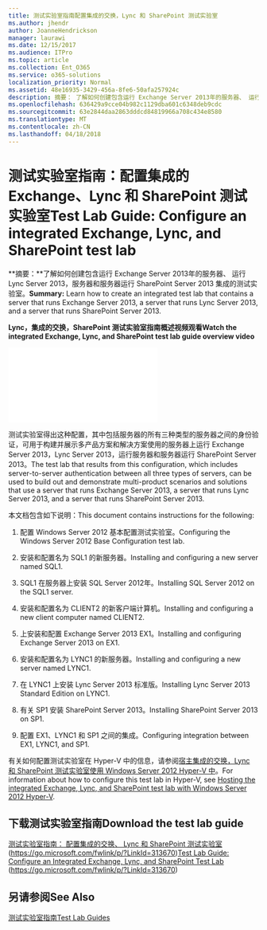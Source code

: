 ```yaml
---
title: 测试实验室指南配置集成的交换，Lync 和 SharePoint 测试实验室
ms.author: jhendr
author: JoanneHendrickson
manager: laurawi
ms.date: 12/15/2017
ms.audience: ITPro
ms.topic: article
ms.collection: Ent_O365
ms.service: o365-solutions
localization_priority: Normal
ms.assetid: 48e16935-3429-456a-8fe6-50afa257924c
description: 摘要： 了解如何创建包含运行 Exchange Server 2013年的服务器、 运行 Lync Server 2013，服务器和服务器运行 SharePoint Server 2013 集成的测试实验室。
ms.openlocfilehash: 636429a9cce04b982c1129dba601c6348deb9cdc
ms.sourcegitcommit: 63e2844daa2863dddcd84819966a708c434e8580
ms.translationtype: MT
ms.contentlocale: zh-CN
ms.lasthandoff: 04/18/2018
---
```

# <a name="test-lab-guide-configure-an-integrated-exchange-lync-and-sharepoint-test-lab"></a><span data-ttu-id="69c0d-103">测试实验室指南：配置集成的 Exchange、Lync 和 SharePoint 测试实验室</span><span class="sxs-lookup"><span data-stu-id="69c0d-103">Test Lab Guide: Configure an integrated Exchange, Lync, and SharePoint test lab</span></span>

 <span data-ttu-id="69c0d-104">**摘要：**了解如何创建包含运行 Exchange Server 2013年的服务器、 运行 Lync Server 2013，服务器和服务器运行 SharePoint Server 2013 集成的测试实验室。</span><span class="sxs-lookup"><span data-stu-id="69c0d-104">**Summary:** Learn how to create an integrated test lab that contains a server that runs Exchange Server 2013, a server that runs Lync Server 2013, and a server that runs SharePoint Server 2013.</span></span>
 
<span data-ttu-id="69c0d-105">**Lync，集成的交换，SharePoint 测试实验室指南概述视频观看**</span><span class="sxs-lookup"><span data-stu-id="69c0d-105">**Watch the integrated Exchange, Lync, and SharePoint test lab guide overview video**</span></span>

<iframe src="//videoplayercdn.osi.office.net/hub/?csid=ux-cms-en-us-msoffice&uuid=8d1f00cc-b8b1-4394-9367-0cc9765e380a&AutoPlayVideo=false" frameborder= "0" marginwidth= "0" marginheight= "0" scrolling= "no" allowfullscreen= "" ></iframe>

 
<span data-ttu-id="69c0d-106">测试实验室得出这种配置，其中包括服务器的所有三种类型的服务器之间的身份验证，可用于构建并展示多产品方案和解决方案使用的服务器上运行 Exchange Server 2013，Lync Server 2013，运行服务器和服务器运行 SharePoint Server 2013。</span><span class="sxs-lookup"><span data-stu-id="69c0d-106">The test lab that results from this configuration, which includes server-to-server authentication between all three types of servers, can be used to build out and demonstrate multi-product scenarios and solutions that use a server that runs Exchange Server 2013, a server that runs Lync Server 2013, and a server that runs SharePoint Server 2013.</span></span>
  
<span data-ttu-id="69c0d-107">本文档包含如下说明：</span><span class="sxs-lookup"><span data-stu-id="69c0d-107">This document contains instructions for the following:</span></span>
  
1. <span data-ttu-id="69c0d-108">配置 Windows Server 2012 基本配置测试实验室。</span><span class="sxs-lookup"><span data-stu-id="69c0d-108">Configuring the Windows Server 2012 Base Configuration test lab.</span></span>
    
2. <span data-ttu-id="69c0d-109">安装和配置名为 SQL1 的新服务器。</span><span class="sxs-lookup"><span data-stu-id="69c0d-109">Installing and configuring a new server named SQL1.</span></span>
    
3. <span data-ttu-id="69c0d-110">SQL1 在服务器上安装 SQL Server 2012年。</span><span class="sxs-lookup"><span data-stu-id="69c0d-110">Installing SQL Server 2012 on the SQL1 server.</span></span>
    
4. <span data-ttu-id="69c0d-111">安装和配置名为 CLIENT2 的新客户端计算机。</span><span class="sxs-lookup"><span data-stu-id="69c0d-111">Installing and configuring a new client computer named CLIENT2.</span></span>
    
5. <span data-ttu-id="69c0d-112">上安装和配置 Exchange Server 2013 EX1。</span><span class="sxs-lookup"><span data-stu-id="69c0d-112">Installing and configuring Exchange Server 2013 on EX1.</span></span>
    
6. <span data-ttu-id="69c0d-113">安装和配置名为 LYNC1 的新服务器。</span><span class="sxs-lookup"><span data-stu-id="69c0d-113">Installing and configuring a new server named LYNC1.</span></span>
    
7. <span data-ttu-id="69c0d-114">在 LYNC1 上安装 Lync Server 2013 标准版。</span><span class="sxs-lookup"><span data-stu-id="69c0d-114">Installing Lync Server 2013 Standard Edition on LYNC1.</span></span>
    
8. <span data-ttu-id="69c0d-115">有关 SP1 安装 SharePoint Server 2013。</span><span class="sxs-lookup"><span data-stu-id="69c0d-115">Installing SharePoint Server 2013 on SP1.</span></span>
    
9. <span data-ttu-id="69c0d-116">配置 EX1、LYNC1 和 SP1 之间的集成。</span><span class="sxs-lookup"><span data-stu-id="69c0d-116">Configuring integration between EX1, LYNC1, and SP1.</span></span>
    
<span data-ttu-id="69c0d-117">有关如何配置测试实验室在 Hyper-V 中的信息，请参阅[宿主集成的交换，Lync 和 SharePoint 测试实验室使用 Windows Server 2012 Hyper-V 中](https://social.technet.microsoft.com/wiki/contents/articles/18483.hosting-the-integrated-exchange-lync-and-sharepoint-test-lab-with-windows-server-2012-hyper-v.aspx)。</span><span class="sxs-lookup"><span data-stu-id="69c0d-117">For information about how to configure this test lab in Hyper-V, see [Hosting the integrated Exchange, Lync, and SharePoint test lab with Windows Server 2012 Hyper-V](https://social.technet.microsoft.com/wiki/contents/articles/18483.hosting-the-integrated-exchange-lync-and-sharepoint-test-lab-with-windows-server-2012-hyper-v.aspx).</span></span>
  
## <a name="download-the-test-lab-guide"></a><span data-ttu-id="69c0d-118">下载测试实验室指南</span><span class="sxs-lookup"><span data-stu-id="69c0d-118">Download the test lab guide</span></span>

<span data-ttu-id="69c0d-119">[测试实验室指南： 配置集成的交换、 Lync 和 SharePoint 测试实验室](https://go.microsoft.com/fwlink/p/?LinkId=313670)(https://go.microsoft.com/fwlink/p/?LinkId=313670)</span><span class="sxs-lookup"><span data-stu-id="69c0d-119">[Test Lab Guide: Configure an Integrated Exchange, Lync, and SharePoint Test Lab](https://go.microsoft.com/fwlink/p/?LinkId=313670) (https://go.microsoft.com/fwlink/p/?LinkId=313670)</span></span>
  
## <a name="see-also"></a><span data-ttu-id="69c0d-120">另请参阅</span><span class="sxs-lookup"><span data-stu-id="69c0d-120">See Also</span></span>

[<span data-ttu-id="69c0d-121">测试实验室指南</span><span class="sxs-lookup"><span data-stu-id="69c0d-121">Test Lab Guides</span></span>](https://go.microsoft.com/fwlink/p/?LinkId=202817)




